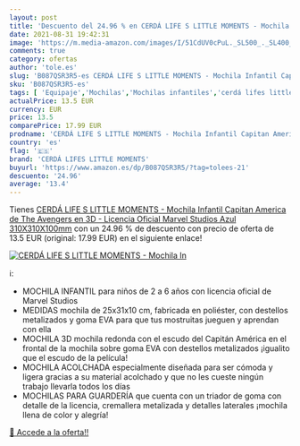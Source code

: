 ```yaml
---
layout: post
title: 'Descuento del 24.96 % en CERDÁ LIFE S LITTLE MOMENTS - Mochila In'
date: 2021-08-31 19:42:31
image: 'https://m.media-amazon.com/images/I/51CdUV0cPuL._SL500_._SL400_.jpg'
comments: true
category: ofertas
author: 'tole.es'
slug: 'B087QSR3R5-es CERDÁ LIFE S LITTLE MOMENTS - Mochila Infantil Capitan...'
sku: 'B087QSR3R5-es'
tags: [ 'Equipaje','Mochilas','Mochilas infantiles','cerdá lifes little moments','mochila', ]
actualPrice: 13.5 EUR
currency: EUR
price: 13.5
comparePrice: 17.99 EUR
prodname: 'CERDÁ LIFE S LITTLE MOMENTS - Mochila Infantil Capitan America de The Avengers en 3D - Licencia Oficial Marvel Studios  Azul  310X310X100mm'
country: 'es'
flag: '🇪🇸'
brand: 'CERDÁ LIFES LITTLE MOMENTS'
buyurl: 'https://www.amazon.es/dp/B087QSR3R5/?tag=tolees-21'
descuento: '24.96'
average: '13.4'
---
```


Tienes [CERDÁ LIFE S LITTLE MOMENTS - Mochila Infantil Capitan America de The Avengers en 3D - Licencia Oficial Marvel Studios  Azul  310X310X100mm](https://www.amazon.es/dp/B087QSR3R5/?tag=tolees-21) con un 24.96 % de descuento con precio de oferta de 13.5 EUR (original: 17.99 EUR) en el siguiente enlace!

[![CERDÁ LIFE S LITTLE MOMENTS - Mochila In](https://m.media-amazon.com/images/I/51CdUV0cPuL._SL500_._SL400_.jpg)](https://www.amazon.es/dp/B087QSR3R5/?tag=tolees-21)

ℹ️:

- MOCHILA INFANTIL para niños de 2 a 6 años con licencia oficial de Marvel Studios
- MEDIDAS mochila de 25x31x10 cm, fabricada en poliéster, con destellos metalizados y goma EVA para que tus mostruitas jueguen y aprendan con ella
- MOCHILA 3D mochila redonda con el escudo del Capitán América en el frontal de la mochila sobre goma EVA con destellos metalizados ¡igualito que el escudo de la película!
- MOCHILA ACOLCHADA especialmente diseñada para ser cómoda y ligera gracias a su material acolchado y que no les cueste ningún trabajo llevarla todos los días
- MOCHILAS PARA GUARDERÍA que cuenta con un triador de goma con detalle de la licencia, cremallera metalizada y detalles laterales ¡mochila llena de color y alegría!

[🛒 Accede a la oferta!!](https://www.amazon.es/dp/B087QSR3R5/?tag=tolees-21)
